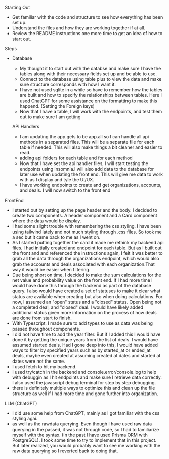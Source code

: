 Starting Out

- Get familiar with the code and structure to see how everything has been set up.
- Understand the files and how they are working together if at all.
- Review the README instructions one more time to get an idea of how to start out.

Steps

- Database

  - My thought it to start out with the databse and make sure I have the tables along with their necessary fields set up and be able to use.
  - Connect to the database using table plus to view the data and make sure structure corresponds with how I want it.
  - I have not used sqlite in a while so have to remember how the tables are built and how to specify the relationships between tables. Here I used ChatGPT for some assistance on the formatting to make this happend. (Setting the Foreign keys)
  - Now that I have a table, I will work with the endpoints, and test them out to make sure I am getting

  API Handlers

  - I am updating the app.gets to be app.all so I can handle all api methods in a separated files. This will be a separate file for each table if needed. This will also make things a bit cleaner and easier to read.
  - adding api folders for each table and for each method
  - Now that I have set the api handler files, I will start testing the endpoints using insomnia.I will also add data to the database for later use when updating the front end. This will give me data to work with as I display and tyle the UI/UX.
  - I have working endpoints to create and get organizations, accounts, and deals. I will now switch to the front end

FrontEnd

- I started out by setting up the page header and the body. I decided to create two components. A header component and a Card component where the data would be display.
- I had some slight trouble with remembering the css styling. I have been using tailwind lately and not much styling through .css files. So took me a sec but it came back to me as I went on.
- As I started putting together the card it made me rethink my backend api files. I had initially created and endpoint for each table. But as I built out the front and and referenced the instructions again, I felt it was better to grab all the data through the organizations endpoint, which would also grab the accounts and deals associated with each organization.That way it would be easier when filtering.
- Due being short on time, I decided to make the sum calculations for the net value and probability value on the front end. If I had more time I would have done this through the backend as part of the database query. I also would have created a set of statuses to make it clear what status are available when creating but also when doing calculations. For now, I assumed an "open" status and a "closed" status. Open being not a completed deal, and "closed" deal. I would have likely added additional status given more information on the process of how deals are done from start to finish.
- With Typescript, I made sure to add types to use as data was being passed throughout components.
- I did not have time to add the year filter. But if I added this I would have done it by getting the unique years from the list of deals. I would have assumed started deals. Had I gone deep into this, I would have added ways to filter by specified years such as by started_at or ended_at deals, maybe even created at assuming created at dates and started at dates were not the same.
- I used fetch to hit my backend.
- I used try/catch in the backend and console.error/console.log to help with debuggin as I hit endpoints and make sure I retrieve data correctly. I also used the javascript debug terminal for step by step debugging.
- there is definitely multiple ways to optimize this and clean up the file structure as well if I had more time and gone further into organization.

LLM (ChatGPT)

- I did use some help from ChatGPT, mainly as I got familiar with the css styling agai.
- as well as the rawdata querying. Even though I have used raw data querying in the passed, it was not through code, so I had to familiarize myself with the syntax. (In the past I have used Prisma ORM with PostgreSQL). I took some time to try to implement that in this project. But later realized, you would probably want to see me working with the raw data querying so I reverted back to doing that.
